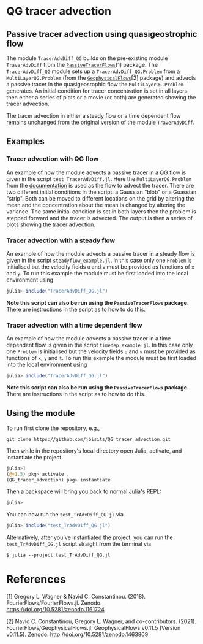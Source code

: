 # QG tracer advection

## Passive tracer advection using quasigeostrophic flow

The module `TracerAdvDiff_QG` builds on the pre-existing module `TraverAdvDiff` from the [`PassiveTracerFlows`](https://fourierflows.github.io/PassiveTracerFlowsDocumentation/v0.1.0/)[1] package.
The `TracerAdvDiff_QG` module sets up a `TracerAdvDiff_QG.Problem` from a `MultiLayerQG.Problem` (from the [`GeophysicalFlows`](https://fourierflows.github.io/GeophysicalFlowsDocumentation/stable/)[2] package) and advects a passive tracer in the quasigeosrophic flow the `MultiLayerQG.Problem` generates.
An initial condition for tracer concentration is set in all layers then either a series of plots or a movie (or both) are generated showing the tracer advection.

The tracer advection in either a steady flow or a time dependent flow remains unchanged from the original version of the module `TraverAdvDiff`.

## Examples

### Tracer advection with QG flow 
An example of how the module advects a passive tracer in a QG flow is given in the script `test_TracerAdvDiff.jl`. 
Here the `MultiLayerQG.Problem` from the [documentation](https://fourierflows.github.io/GeophysicalFlowsDocumentation/stable/generated/multilayerqg_2layer/) is used as the flow to advect the tracer.
There are two different initial conditions in the script: a Gaussian "blob" or a Guassian "strip".
Both can be moved to different locations on the grid by altering the mean and the concentration about the mean is changed by altering the variance.
The same initial condition is set in both layers then the problem is stepped forward and the tracer is advected.
The output is then a series of plots showing the tracer advection.

### Tracer advection with a steady flow
An example of how the module advects a passive tracer in a steady flow is given in the script `steadyflow_example.jl`.
In this case only one `Problem` is initialised but the velocity fields `u` and `v` must be provided as functions of `x` and `y`.
To run this example the module must be first loaded into the local environment using
```julia
julia> include("TracerAdvDiff_QG.jl")
```
**Note this script can also be run using the `PassiveTracerFlows` package.**
There are instructions in the script as to how to do this.

### Tracer advection with a time dependent flow
An example of how the module advects a passive tracer in a time dependent flow is given in the script `timedep_example.jl`.
In this case only one `Problem` is initialised but the velocity fields `u` and `v` must be provided as functions of `x`, `y` and `t`.
To run this example the module must be first loaded into the local environment using
```julia
julia> include("TracerAdvDiff_QG.jl")
```
**Note this script can also be run using the `PassiveTracerFlows` package.**
There are instructions in the script as to how to do this.
## Using the module

To run first clone the repository, e.g.,

```
git clone https://github.com/jbisits/QG_tracer_advection.git
```

Then while in the repository's local directory open Julia, activate, and instantiate the project

```julia
julia>]
(@v1.5) pkg> activate .
(QG_tracer_advection) pkg> instantiate
```

Then a backspace will bring you back to normal Julia's REPL:
```julia
julia>
```

You can now run the `test_TrAdvDiff_QG.jl` via
```julia
julia> include("test_TrAdvDiff_QG.jl")
```

Alternatively, after you've instantiated the project, you can run the `test_TrAdvDiff_QG.jl` script straight from the terminal via

```
$ julia --project test_TrAdvDiff_QG.jl
```
# References
[1] Gregory L. Wagner & Navid C. Constantinou. (2018). FourierFlows/FourierFlows.jl. Zenodo. https://doi.org/10.5281/zenodo.1161724

[2] Navid C. Constantinou, Gregory L. Wagner, and co-contributors. (2021). FourierFlows/GeophysicalFlows.jl: GeophysicalFlows v0.11.5 (Version v0.11.5). Zenodo. http://doi.org/10.5281/zenodo.1463809

